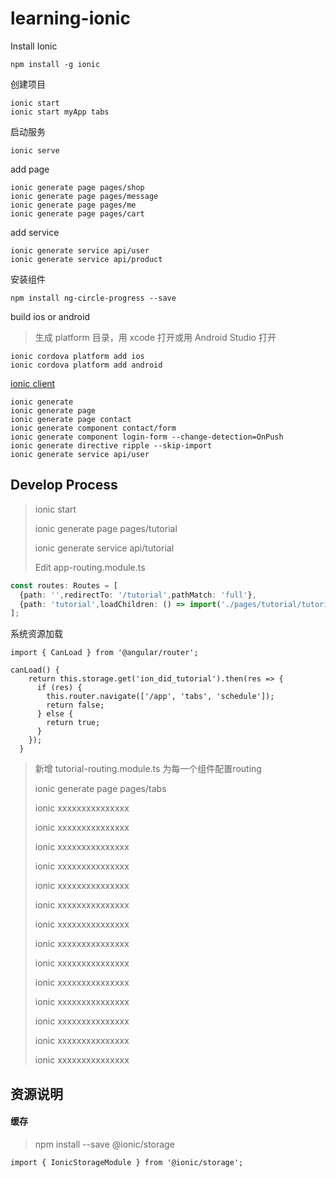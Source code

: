 # learning-ionic

Install Ionic
```
npm install -g ionic

```

创建项目

```
ionic start
ionic start myApp tabs
```

启动服务

```
ionic serve
```

add page

```
ionic generate page pages/shop
ionic generate page pages/message
ionic generate page pages/me
ionic generate page pages/cart
```

add service

```
ionic generate service api/user
ionic generate service api/product
```

安装组件

```
npm install ng-circle-progress --save
```

build ios or android

> 生成 platform 目录，用 xcode 打开或用 Android Studio 打开

```
ionic cordova platform add ios
ionic cordova platform add android
```

[ionic client](https://ionicframework.com/docs/cli/commands/generate)

```
ionic generate
ionic generate page
ionic generate page contact
ionic generate component contact/form
ionic generate component login-form --change-detection=OnPush
ionic generate directive ripple --skip-import
ionic generate service api/user
```


## Develop Process

> ionic start
>
> ionic generate page pages/tutorial
> 
> ionic generate service api/tutorial
>
> Edit app-routing.module.ts
```ts
const routes: Routes = [
  {path: '',redirectTo: '/tutorial',pathMatch: 'full'},
  {path: 'tutorial',loadChildren: () => import('./pages/tutorial/tutorial.module').then(m => m.TutorialPageModule),canLoad: [TutorialService]},
];
```
系统资源加载
```
import { CanLoad } from '@angular/router';

canLoad() {
    return this.storage.get('ion_did_tutorial').then(res => {
      if (res) {
        this.router.navigate(['/app', 'tabs', 'schedule']);
        return false;
      } else {
        return true;
      }
    });
  }
```

> 新增 tutorial-routing.module.ts 为每一个组件配置routing
>
> ionic generate page pages/tabs
> 
> ionic xxxxxxxxxxxxxxx
> 
> ionic xxxxxxxxxxxxxxx
> 
> ionic xxxxxxxxxxxxxxx
> 
> ionic xxxxxxxxxxxxxxx
> 
> ionic xxxxxxxxxxxxxxx
> 
> ionic xxxxxxxxxxxxxxx
> 
> ionic xxxxxxxxxxxxxxx
> 
> ionic xxxxxxxxxxxxxxx
> 
> ionic xxxxxxxxxxxxxxx
> 
> ionic xxxxxxxxxxxxxxx
> 
> ionic xxxxxxxxxxxxxxx
> 
> ionic xxxxxxxxxxxxxxx
> 
> ionic xxxxxxxxxxxxxxx
> 
> ionic xxxxxxxxxxxxxxx


## 资源说明

#### 缓存
> npm install --save @ionic/storage

```
import { IonicStorageModule } from '@ionic/storage';
```